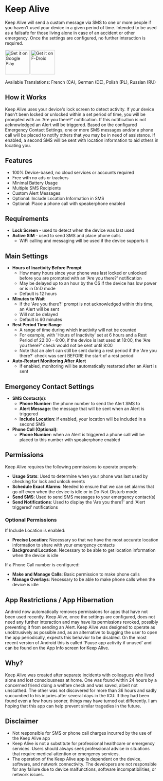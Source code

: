 # Keep Alive
Keep Alive will send a custom message via SMS to one or more people if you haven't used your device in a given period of time. 
Intended to be used as a failsafe for those living alone in case of an accident or other emergency.
Once the settings are configured, no further interaction is required.

[<img src="https://play.google.com/intl/en_us/badges/static/images/badges/en_badge_web_generic.png"
alt="Get it on Google Play"
height="80">](https://play.google.com/store/apps/details?id=io.keepalive.android)
[<img src="https://fdroid.gitlab.io/artwork/badge/get-it-on.png"
     alt="Get it on F-Droid"
     height="80">](https://f-droid.org/packages/io.keepalive.android/)

Available Translations: French (CA), German (DE), Polish (PL), Russian (RU)

## How it Works
  Keep Alive uses your device's lock screen to detect activity.
  If your device hasn't been locked or unlocked within a set period of time, you will be prompted with an 'Are you there?' notification.
  If this notification is not acknowledged an Alert will be triggered. Based on the configured Emergency Contact Settings, 
  one or more SMS messages and/or a phone call will be placed to notify others that you may be in need of assistance.
  If enabled, a second SMS will be sent with location information to aid others in locating you.

## Features
- 100% Device-based, no cloud services or accounts required
- Free with no ads or trackers
- Minimal Battery Usage
- Multiple SMS Recipients
- Custom Alert Messages
- Optional: Include Location Information in SMS
- Optional: Place a phone call with speakerphone enabled

## Requirements
  - **Lock Screen** - used to detect when the device was last used
  - **Active SIM** - used to send SMS and place phone calls
    - WiFi calling and messaging will be used if the device supports it

## Main Settings
- **Hours of Inactivity Before Prompt** 
   - How many hours since your phone was last locked or unlocked before you are prompted with an 'Are you there?' notification
   - May be delayed up to an hour by the OS if the device has low power or is in DnD mode
   - Default is 12 hours
- **Minutes to Wait**
  - If the 'Are you there?' prompt is not acknowledged within this time, an Alert will be sent
  - Will not be delayed
  - Default is 60 minutes
- **Rest Period Time Range**
  - A range of time during which inactivity will not be counted
  - For example, with 'Hours of Inactivity' set at 6 hours and a Rest Period of 22:00 – 6:00, if the device is last used at 18:00, the 'Are you there?' check would not be sent until 8:00  
  - Note that an alert can still be sent during a rest period if the 'Are you there?' check was sent BEFORE the start of a rest period
- **Auto-Restart Monitoring After Alert**
  - If enabled, monitoring will be automatically restarted after an Alert is sent

## Emergency Contact Settings
- **SMS Contact(s)**:
  - **Phone Number**: the phone number to send the Alert SMS to
  - **Alert Message**: the message that will be sent when an Alert is triggered
  - **Include Location**: if enabled, your location will be included in a second SMS
- **Phone Call (Optional)**: 
  - **Phone Number**: when an Alert is triggered a phone call will be placed to this number with speakerphone enabled

## Permissions

Keep Alive requires the following permissions to operate properly:

* **Usage Stats**: Used to determine when your phone was last used by checking for lock and unlock events
* **Schedule Exact Alarms**: Needed to ensure that we can set alarms that go off even when the device is idle or in Do-Not-Disturb mode
* **Send SMS**: Used to send SMS messages to your emergency contact(s)
* **Send Notifications**: Used to display the 'Are you there?' and 'Alert triggered' notifications

### Optional Permissions
If Include Location is enabled:
* **Precise Location**: Necessary so that we have the most accurate location information to share with your emergency contacts
* **Background Location**: Necessary to be able to get location information when the device is idle

If a Phone Call number is configured:
* **Make and Manage Calls**: Basic permission to make phone calls
* **Manage Overlays**: Necessary to be able to make phone calls when the device is idle


## App Restrictions / App Hibernation 
Android now automatically removes permissions for apps that have not been used recently. 
Keep Alive, once the settings are configured, does not need any further interaction and may have its 
permissions revoked, possibly preventing it from sending an Alert. 
Keep Alive was designed to operate as unobtrusively as possible and, as an alternative to bugging the user to
open the app periodically, expects this behavior to be disabled. On the most recent version of Android this is called 
'Pause app activity if unused' and can be found on the App Info screen for Keep Alive. 


## Why?
Keep Alive was created after separate incidents with colleagues who lived alone and lost consciousness at home.
One was found within 24 hours by a concerned friend doing a welfare check and was saved, 
albeit not unscathed. The other was not discovered for more than 36 hours and sadly succumbed to his 
injuries after several days in the ICU. If they had been found even a few hours sooner, 
things may have turned out differently. I am hoping that this app can help prevent similar tragedies in the future.

## Disclaimer
- Not responsible for SMS or phone call charges incurred by the use of the Keep Alive app
- Keep Alive is not a substitute for professional healthcare or emergency services. Users should always seek
professional advice in situations that require medical attention or emergency services.
- The operation of the Keep Alive app is dependent on the device, software, and network connectivity. 
The developers are not responsible for any failure due to device malfunctions, software incompatibilities, or network issues.

